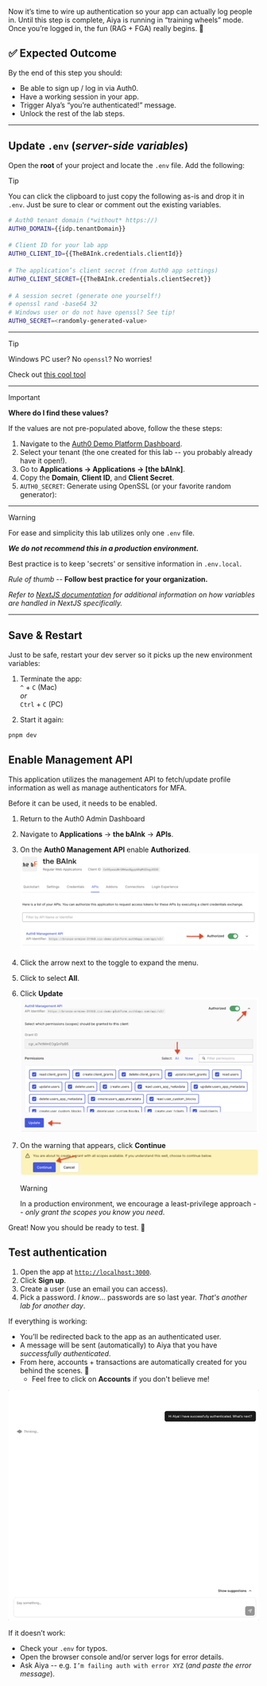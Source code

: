 Now it’s time to wire up authentication so your app can actually log people in. Until this step is complete, Aiya is running in “training wheels” mode. Once you’re logged in, the fun (RAG + FGA) really begins. 🚀

## ✅ Expected Outcome

By the end of this step you should:

- Be able to sign up / log in via Auth0.
- Have a working session in your app.
- Trigger AIya’s “you’re authenticated!” message.
- Unlock the rest of the lab steps.
---

## Update `.env` (*server-side variables*)

Open the **root** of your project and locate the `.env` file. Add the following:

> [!TIP]
> You can click the clipboard to just copy the following as-is and drop it in `.env`. Just be sure to clear or comment out the existing variables.

```bash
# Auth0 tenant domain (*without* https://)
AUTH0_DOMAIN={{idp.tenantDomain}}

# Client ID for your lab app
AUTH0_CLIENT_ID={{TheBAInk.credentials.clientId}}

# The application’s client secret (from Auth0 app settings)
AUTH0_CLIENT_SECRET={{TheBAInk.credentials.clientSecret}}

# A session secret (generate one yourself!)
# openssl rand -base64 32
# Windows user or do not have openssl? See tip!
AUTH0_SECRET=<randomly-generated-value>
```
---
> [!TIP]
> Windows PC user? No `openssl`? No worries!
>
> Check out [this cool tool](https://www.cryptool.org/en/cto/openssl/)
---
> [!IMPORTANT]
> **Where do I find these values?**
>
> If the values are not pre-populated above, follow the these steps:
> 1. Navigate to the [Auth0 Demo Platform Dashboard](https://manage.cic-demo-platform.auth0app.com/dashboard).
> 2. Select your tenant (the one created for this lab -- you probably already have it open!).
> 3. Go to **Applications → Applications → \[the bAInk]**.
> 4. Copy the **Domain**, **Client ID**, and **Client Secret**.
> 5. `AUTH0_SECRET`: Generate using OpenSSL (or your favorite random generator):

---

> [!WARNING]
> For ease and simplicity this lab utilizes only one `.env` file.
>
> ***We do not recommend this in a production environment.***
>
> Best practice is to keep 'secrets' or sensitive information in `.env.local`.
>
> *Rule of thumb* -- **Follow best practice for your organization.**
>
> *Refer to [NextJS documentation](https://nextjs.org/docs/app/guides/environment-variables) for additional information on how variables are handled in NextJS specifically.*

---

## Save & Restart

Just to be safe, restart your dev server so it picks up the new environment variables:

1. Terminate the app:
<br>`^` + `C` (Mac)
<br> *or*
<br>`Ctrl` + `C` (PC)

2. Start it again:
```bash
pnpm dev
```

## Enable Management API
This application utilizes the management API to fetch/update profile information as well as manage authenticators for MFA.

Before it can be used, it needs to be enabled.

1. Return to the Auth0 Admin Dashboard
2. Navigate to **Applications** → **the bAInk** → **APIs**.
3. On the **Auth0 Management API** enable **Authorized**.
   ![Enable Management API](./assets/images/the-bAInk-mgmt-enable.png)
4. Click the arrow next to the toggle to expand the menu.
5. Click to select **All**.
6. Click **Update**
   ![Select All Management API Scopes](./assets/images/the-bAInk-mgmt-scopes.png)
7. On the warning that appears, click **Continue**
   ![Select All Management API Scopes](./assets/images/the-bAInk-mgmt-warn.png)

    > [!WARNING]
    > In a production environment, we encourage a least-privilege approach -- *only grant the scopes you know you need*.

Great! Now you should be ready to test. 🥳

## Test authentication

1. Open the app at [`http://localhost:3000`](http://localhost:3000).
2. Click **Sign up**.
3. Create a user (use an email you can access).
4. Pick a password. *I know*... passwords are so last year. *That's another lab for another day*.

If everything is working:

* You’ll be redirected back to the app as an authenticated user.
* A message will be sent (automatically) to Aiya that you have *successfully authenticated*.
* From here, accounts + transactions are automatically created for you behind the scenes. 🎉
  * Feel free to click on **Accounts** if you don't believe me!

![First Auth message](./assets/images/the-bAInk-post-auth.gif)

If it doesn’t work:

* Check your `.env` for typos.
* Open the browser console and/or server logs for error details.
* Ask Aiya -- e.g. `I’m failing auth with error XYZ` (*and paste the error message*).